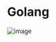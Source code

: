 # Golang
![image](https://user-images.githubusercontent.com/3147494/127649958-f9ec73eb-69e2-432d-9d4f-8e1160fac6f6.png)
